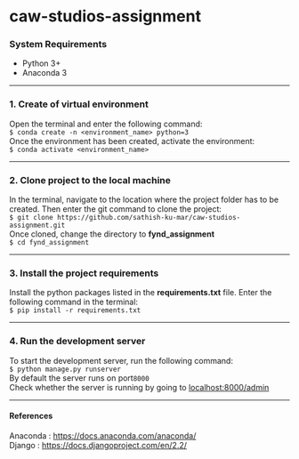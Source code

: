 # caw-studios-assignment

### System Requirements
- Python 3+
- Anaconda 3
------------
### 1. Create of virtual environment
Open the terminal and enter the following command:<br />`$ conda create -n <environment_name> python=3`<br />
Once the environment has been created, activate the environment:<br />`$ conda activate <environment_name>`

------------
### 2. Clone project to the local machine
In the terminal, navigate to the location where the project folder has to be created. Then enter the git command to clone the project:<br />`$ git clone https://github.com/sathish-ku-mar/caw-studios-assignment.git`<br />
Once cloned, change the directory to **fynd_assignment**<br />`$ cd fynd_assignment`

------------
### 3. Install the project requirements
Install the python packages listed in the **requirements.txt** file.
Enter the following command in the terminal:<br />`$ pip install -r requirements.txt`

------------

### 4. Run the development server
To start the development server, run the following command:<br />`$ python manage.py runserver`<br />
By default the server runs on port`8000`<br />
Check whether the server is running by going to [localhost:8000/admin](localhost:8000/admin "localhost:8000/admin")

------------
#### References
Anaconda : https://docs.anaconda.com/anaconda/<br />Django : https://docs.djangoproject.com/en/2.2/<br />
